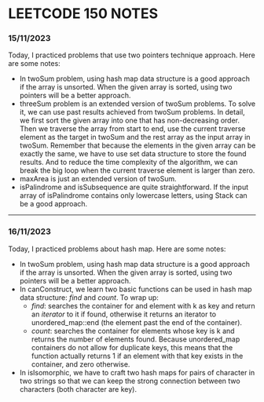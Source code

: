 # LEETCODE 150 NOTES
### 15/11/2023
Today, I practiced problems that use two pointers technique approach.
Here are some notes:
- In twoSum problem, using hash map data structure is a good approach if the array is unsorted. When the given array is sorted, using two pointers will be a better approach. 
- threeSum problem is an extended version of twoSum problems. To solve it, we can use past results achieved from twoSum problems. In detail, we first sort the given array into one that has non-decreasing order. Then we traverse the array from start to end, use the current traverse element as the target in twoSum and the rest array as the input array in twoSum. Remember that because the elements in the given array can be exactly the same, we have to use set data structure to store the found results. And to reduce the time complexity of the algorithm, we can break the big loop when the current traverse element is larger than zero. 
- maxArea is just an extended version of twoSum.
- isPalindrome and isSubsequence are quite straightforward. If the input array of isPalindrome contains only lowercase letters, using Stack can be a good approach.
---
### 16/11/2023
Today, I practiced problems about hash map.
Here are some notes:
- In twoSum problem, using hash map data structure is a good approach if the array is unsorted. When the given array is sorted, using two pointers will be a better approach. 
- In canConstruct, we learn two basic functions can be used in hash map data structure: _find_ and _count_. To wrap up:
  + _find_: searches the container for and element with k as key and return an _iterator_ to it if found, otherwise it returns an iterator to unordered_map::end (the element past the end of the container).
  + _count_: searches the container for elements whose key is k and returns the number of elements found. Because unordered_map containers do not allow for duplicate keys, this means that the function actually returns 1 if an element with that key exists in the container, and zero otherwise.
- In isIsomorphic, we have to craft two hash maps for pairs of character in two strings so that we can keep the strong connection between two characters (both character are key).  